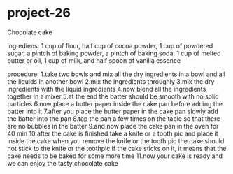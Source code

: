 # project-26
Chocolate cake

ingrediens:
1 cup of flour,
half cup of cocoa powder,
1 cup of powdered sugar,
a pintch of baking powder,
a pintch of baking soda,
1 cup of melted butter or oil,
1 cup of milk,
and half spoon of vanilla essence

procedure:
1.take two bowls and mix  all the dry ingredients in a bowl and all the liquids in another bowl
2.mix the ingredients throughly 
3.mix the dry ingredients with the liquid ingredients
4.now blend all the ingredients together in a mixer 
5.at the end the batter should be smooth with no solid particles 
6.now place a butter paper inside the cake pan before adding the batter into it
7.after  you place the butter paper in the cake pan slowly add the batter into the pan
8.tap the pan a few times on the table so that there  are no bubbles in the batter 
9.and now place the cake pan in the oven for 40 min
10.after the cake is finished take a knife or a tooth pic and place it inside the cake when you remove the knife or the tooth pic the cake should not stick to the knife or the toothpic if the cake sticks on it, it means that the cake needs to be baked for some more time 
11.now your cake is ready and we can enjoy the tasty chocolate cake
